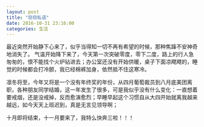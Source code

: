 ```yaml
---
layout: post
title: "窃窃私语"
date: 2016-10-31 23:16:00
categories: 生活
---    
```

  
最近突然开始静下心来了，似乎当得知一切不再有希望的时候，那种焦躁不安神奇地消失了。
气温开始降下来了，今天第一次突破零度，零下二度，路上的行人急匆匆的，恨不能找个火炉钻进去；办公室还没有开始供暖，桌子下面凉飕飕的，睡觉的时候都会打冷颤，我已经棉裤加身，依然抵不住这寒冷。

凛冬将至，今年又将是一个没有年终奖的年份，从四月葡萄裁员到八月底美团离职，各种朋友同学结婚，这一年发生了很多，可是我似乎没有什么变化：一直想着要戒烟，还是没戒掉，反而愈演愈烈；早睡早起这个习惯自从大四开始就离我越来越远，如今天天上班迟到，真是无言见领导啊；

十月即将结束，十一月要来了，我特么快奔三啦！！！